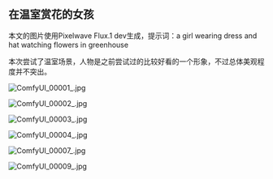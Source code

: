 ## 在温室赏花的女孩

本文的图片使用Pixelwave Flux.1 dev生成，提示词：a girl wearing dress and hat watching flowers in greenhouse

本次尝试了温室场景，人物是之前尝试过的比较好看的一个形象，不过总体美观程度并不突出。


![ComfyUI_00001_.jpg](https://github.com/Willian7004/media-blog/blob/main/202505/2025050601/ComfyUI_00001_.jpg?raw=true)

![ComfyUI_00002_.jpg](https://github.com/Willian7004/media-blog/blob/main/202505/2025050601/ComfyUI_00002_.jpg?raw=true)

![ComfyUI_00003_.jpg](https://github.com/Willian7004/media-blog/blob/main/202505/2025050601/ComfyUI_00003_.jpg?raw=true)

![ComfyUI_00004_.jpg](https://github.com/Willian7004/media-blog/blob/main/202505/2025050601/ComfyUI_00004_.jpg?raw=true)

![ComfyUI_00007_.jpg](https://github.com/Willian7004/media-blog/blob/main/202505/2025050601/ComfyUI_00007_.jpg?raw=true)

![ComfyUI_00009_.jpg](https://github.com/Willian7004/media-blog/blob/main/202505/2025050601/ComfyUI_00009_.jpg?raw=true)